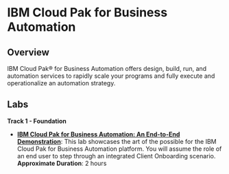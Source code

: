 # IBM Cloud Pak for Business Automation

## Overview

IBM Cloud Pak® for Business Automation offers design, build, run, and automation services to rapidly scale your programs and fully execute and operationalize an automation strategy.

## Labs

**Track 1 - Foundation**

- **[IBM Cloud Pak for Business Automation: An End-to-End Demonstration](Lab%20Guide%20-%20End-to-End%20Scenario.pdf)**: This lab showcases the art of the possible for the IBM Cloud Pak for Business Automation platform. You will assume the role of an end user to step through an integrated Client Onboarding scenario. 
  **Approximate Duration**: 2 hours

